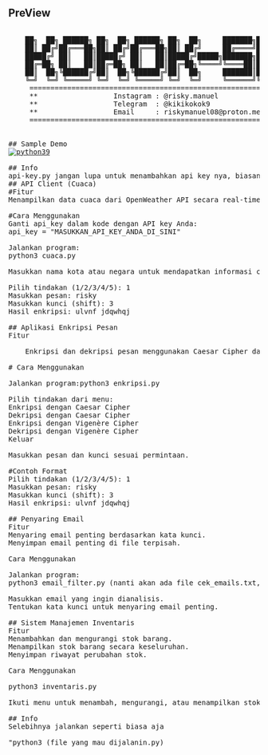 ## PreView
<pre>

    ██╗  ██╗ ██████╗ ██╗  ██╗ ██████╗ ██╗  ██╗     ███████╗███████╗ ██████╗
    ██║ ██╔╝██╔═══██╗██║ ██╔╝██╔═══██╗██║ ██╔╝     ██╔════╝██╔════╝██╔════╝
    █████╔╝ ██║   ██║█████╔╝ ██║   ██║█████╔╝█████╗███████╗█████╗  ██║     
    ██╔═██╗ ██║   ██║██╔═██╗ ██║   ██║██╔═██╗╚════╝╚════██║██╔══╝  ██║     
    ██║  ██╗╚██████╔╝██║  ██╗╚██████╔╝██║  ██╗     ███████║███████╗╚██████╗
    ╚═╝  ╚═╝ ╚═════╝ ╚═╝  ╚═╝ ╚═════╝ ╚═╝  ╚═╝     ╚══════╝╚══════╝ ╚═════╝                                                                                           
     ====================================================================
     **                  Instagram : @risky.manuel                     **
     **                  Telegram  : @kikikokok9                       **
     **                  Email     : riskymanuel08@proton.me           **
     ====================================================================
 

## Sample Demo
<a href="https://ibb.co.com/T4MgwYd"><img src="https://i.ibb.co.com/VgYqLJ5/python39.png" alt="python39" border="0"></a>

## Info
api-key.py jangan lupa untuk menambahkan api key nya, biasanya saya menggunakan website ini "https://openweathermap.org"
## API Client (Cuaca)
#Fitur
Menampilkan data cuaca dari OpenWeather API secara real-time.

#Cara Menggunakan
Ganti api_key dalam kode dengan API key Anda:
api_key = "MASUKKAN_API_KEY_ANDA_DI_SINI"

Jalankan program:
python3 cuaca.py

Masukkan nama kota atau negara untuk mendapatkan informasi cuaca.

Pilih tindakan (1/2/3/4/5): 1
Masukkan pesan: risky 
Masukkan kunci (shift): 3
Hasil enkripsi: ulvnf jdqwhqj

## Aplikasi Enkripsi Pesan
Fitur

    Enkripsi dan dekripsi pesan menggunakan Caesar Cipher dan Vigenère Cipher.

# Cara Menggunakan

Jalankan program:python3 enkripsi.py

Pilih tindakan dari menu:
Enkripsi dengan Caesar Cipher
Dekripsi dengan Caesar Cipher
Enkripsi dengan Vigenère Cipher
Dekripsi dengan Vigenère Cipher
Keluar

Masukkan pesan dan kunci sesuai permintaan.

#Contoh Format
Pilih tindakan (1/2/3/4/5): 1
Masukkan pesan: risky 
Masukkan kunci (shift): 3
Hasil enkripsi: ulvnf jdqwhqj

## Penyaring Email
Fitur
Menyaring email penting berdasarkan kata kunci.
Menyimpan email penting di file terpisah.

Cara Menggunakan

Jalankan program:
python3 email_filter.py (nanti akan ada file cek_emails.txt, disitu log atau history nya!!)

Masukkan email yang ingin dianalisis.
Tentukan kata kunci untuk menyaring email penting.

## Sistem Manajemen Inventaris
Fitur
Menambahkan dan mengurangi stok barang.
Menampilkan stok barang secara keseluruhan.
Menyimpan riwayat perubahan stok.

Cara Menggunakan

python3 inventaris.py

Ikuti menu untuk menambah, mengurangi, atau menampilkan stok barang.

## Info
Selebihnya jalankan seperti biasa aja

"python3 (file yang mau dijalanin.py)
